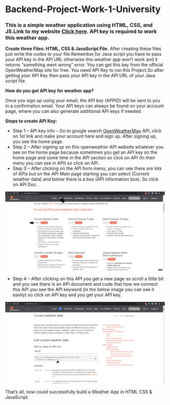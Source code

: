 # Backend-Project-Work-1-University

### This is a simple weather application using HTML, CSS, and JS.Link to my website [Click here](https://lokesh544.github.io/Backend-Project-Work-1-University/). API key is required to work this weather app.

**Create three Files: HTML, CSS & JavaScript File.** After creating these files just write the codes to your file.Remember,for Java script you have to pass your API key in the API URL otherwise this weather app won’t work and it returns “something went wrong” error. You can get this key from the official OpenWeatherMap site for free.
You need API Key to run this Project.So after getting your API Key then pass your API key in the API URL of your Java script file.

**How do you get API key for weather app?**

Once you sign up using your email, the API key (APPID) will be sent to you in a confirmation email. Your API keys can always be found on your account page, where you can also generate additional API keys if needed.

**Steps to create API Key:**

- Step 1 – API key info – Go to google search [OpenWeatherMap](https://openweathermap.org/api) API, click on 1st link and make your account here and sign up. After signing up, you see the home page.
- Step 2 – After signing up on this openweather API website whatever you see on the home page because sometimes you get an API key on the home page and some time in the API section so click on API (In their menu you can see in API) so click on API.
- Step 3 – After clicking on the API form menu, you can see there are lots of APIs but on the API Main page starting you can select (Current weather data) and below there is a box (API information box). So click on API Doc.
  <br>

![This is an image](<https://github.com/Lokesh544/Backend-Project-Work-1-University/blob/main/images/Screenshot%20(241).png>)

- Step 4 – After clicking on this API you get a new page so scroll a little bit and you see there is an API document and code that how we connect this API you see the API keyword (in the below image you can see it easily) so click on API key and you get your API key.
  <br>

![This is an image](<https://github.com/Lokesh544/Backend-Project-Work-1-University/blob/main/images/Screenshot%20(240).png>)

That’s all, now could successfully build a Weather App in HTML CSS & JavaScript.
